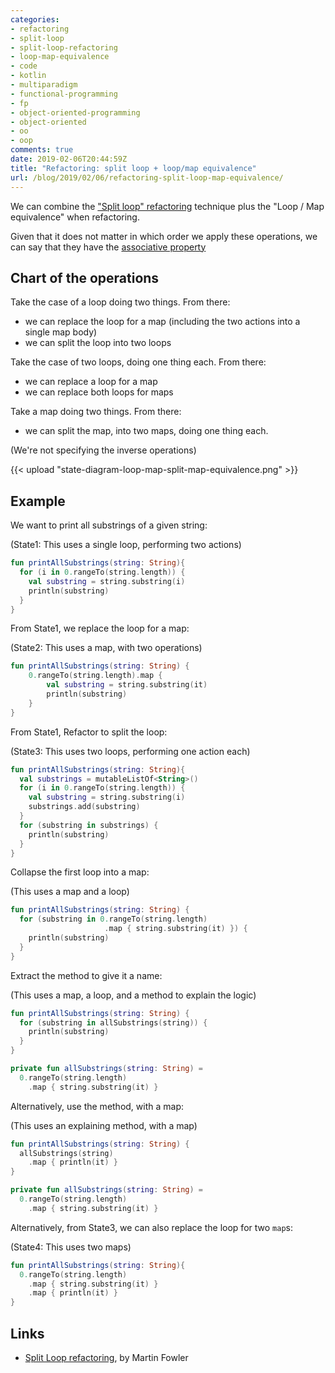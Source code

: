 ```yaml
---
categories:
- refactoring
- split-loop
- split-loop-refactoring
- loop-map-equivalence
- code
- kotlin
- multiparadigm
- functional-programming
- fp
- object-oriented-programming
- object-oriented
- oo
- oop
comments: true
date: 2019-02-06T20:44:59Z
title: "Refactoring: split loop + loop/map equivalence"
url: /blog/2019/02/06/refactoring-split-loop-map-equivalence/
---
```


We can combine the ["Split loop" refactoring][refactoring] technique plus the "Loop / Map equivalence" when refactoring.

Given that it does not matter in which order we apply these operations, we can say that they have the [associative property](https://en.wikipedia.org/wiki/Associative_property)

## Chart of the operations

Take the case of a loop doing two things. From there:

  - we can replace the loop for a map (including the two actions into a single map body)
  - we can split the loop into two loops

Take the case of two loops, doing one thing each. From there:

  - we can replace a loop for a map
  - we can replace both loops for maps

Take a map doing two things. From there:

  - we can split the map, into two maps, doing one thing each.

(We're not specifying the inverse operations)

<!--
see the 2019-02-06-refactoring-split-loop-map-equivalence.snippet.txt file for the code to generate this state diagram UML
-->

{{< upload "state-diagram-loop-map-split-map-equivalence.png" >}}

## Example

We want to print all substrings of a given string:

(State1: This uses a single loop, performing two actions)

```kotlin
fun printAllSubstrings(string: String){
  for (i in 0.rangeTo(string.length)) {
    val substring = string.substring(i)
    println(substring)
  }
}
```

From State1, we replace the loop for a map:

(State2: This uses a map, with two operations)

```kotlin
fun printAllSubstrings(string: String) {
    0.rangeTo(string.length).map {
        val substring = string.substring(it)
        println(substring)
    }
}
```

From State1, Refactor to split the loop:

(State3: This uses two loops, performing one action each)

```kotlin
fun printAllSubstrings(string: String){
  val substrings = mutableListOf<String>()
  for (i in 0.rangeTo(string.length)) {
    val substring = string.substring(i)
    substrings.add(substring)
  }
  for (substring in substrings) {
    println(substring)
  }
}
```

Collapse the first loop into a map:

(This uses a map and a loop)

```kotlin
fun printAllSubstrings(string: String) {
  for (substring in 0.rangeTo(string.length)
                     .map { string.substring(it) }) {
    println(substring)
  }
}
```

Extract the method to give it a name:

(This uses a map, a loop, and a method to explain the logic)

```kotlin
fun printAllSubstrings(string: String) {
  for (substring in allSubstrings(string)) {
    println(substring)
  }
}

private fun allSubstrings(string: String) = 
  0.rangeTo(string.length)
    .map { string.substring(it) }
```

Alternatively, use the method, with a map:

(This uses an explaining method, with a map)

```kotlin
fun printAllSubstrings(string: String) {
  allSubstrings(string)
    .map { println(it) }
}

private fun allSubstrings(string: String) = 
  0.rangeTo(string.length)
    .map { string.substring(it) }
```

Alternatively, from State3, we can also replace the loop for two `map`s:

(State4: This uses two maps)

```kotlin
fun printAllSubstrings(string: String){
  0.rangeTo(string.length)
    .map { string.substring(it) }
    .map { println(it) }
}
```

## Links
 
  - [Split Loop refactoring][refactoring], by Martin Fowler

[refactoring]: https://refactoring.com/catalog/splitLoop.html


